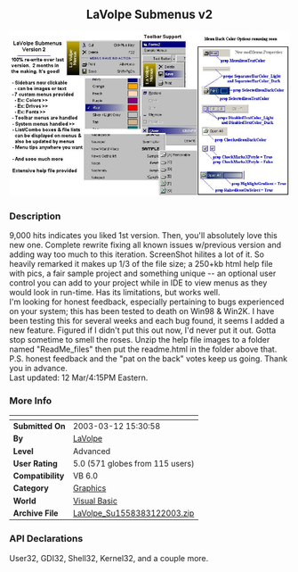 ﻿<div align="center">

## LaVolpe Submenus v2

<img src="PIC20033111735188664.jpg">
</div>

### Description

9,000 hits indicates you liked 1st version. Then, you'll absolutely love this new one. Complete rewrite fixing all known issues w/previous version and adding way too much to this iteration. ScreenShot hilites a lot of it. So heavily remarked it makes up 1/3 of the file size; a 250+kb html help file with pics, a fair sample project and something unique -- an optional user control you can add to your project while in IDE to view menus as they would look in run-time. Has its limitations, but works well. <br> I'm looking for honest feedback, especially pertaining to bugs experienced on your system; this has been tested to death on Win98 & Win2K. I have been testing this for several weeks and each bug found, it seems I added a new feature. Figured if I didn't put this out now, I'd never put it out. Gotta stop sometime to smell the roses. Unzip the help file images to a folder named "ReadMe_files" then put the readme.html in the folder above that. <br> P.S. honest feedback and the "pat on the back" votes keep us going. Thank you in advance. <br> Last updated: 12 Mar/4:15PM Eastern.
 
### More Info
 


<span>             |<span>
---                |---
**Submitted On**   |2003-03-12 15:30:58
**By**             |[LaVolpe](https://github.com/Planet-Source-Code/PSCIndex/blob/master/ByAuthor/lavolpe.md)
**Level**          |Advanced
**User Rating**    |5.0 (571 globes from 115 users)
**Compatibility**  |VB 6\.0
**Category**       |[Graphics](https://github.com/Planet-Source-Code/PSCIndex/blob/master/ByCategory/graphics__1-46.md)
**World**          |[Visual Basic](https://github.com/Planet-Source-Code/PSCIndex/blob/master/ByWorld/visual-basic.md)
**Archive File**   |[LaVolpe\_Su1558383122003\.zip](https://github.com/Planet-Source-Code/lavolpe-lavolpe-submenus-v2__1-43638/archive/master.zip)

### API Declarations

User32, GDI32, Shell32, Kernel32, and a couple more.





